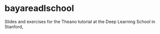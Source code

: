 # bayareadlschool
 Slides and exercises for the Theano tutorial at the Deep Learning School in Stanford, 
